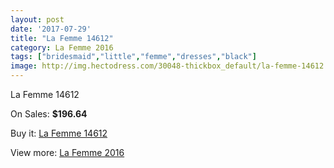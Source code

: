 ```yaml
---
layout: post
date: '2017-07-29'
title: "La Femme 14612"
category: La Femme 2016
tags: ["bridesmaid","little","femme","dresses","black"]
image: http://img.hectodress.com/30048-thickbox_default/la-femme-14612.jpg
---
```

La Femme 14612

On Sales: **$196.64**
<a href="https://www.hectodress.com/la-femme-2013/13856-la-femme-14612.html"><amp-img layout="responsive" width="600" height="600" src="//img.hectodress.com/30048-thickbox_default/la-femme-14612.jpg" alt="La Femme 14612 0" /></a>
<a href="https://www.hectodress.com/la-femme-2013/13856-la-femme-14612.html"><amp-img layout="responsive" width="600" height="600" src="//img.hectodress.com/30052-thickbox_default/la-femme-14612.jpg" alt="La Femme 14612 1" /></a>
<a href="https://www.hectodress.com/la-femme-2013/13856-la-femme-14612.html"><amp-img layout="responsive" width="600" height="600" src="//img.hectodress.com/30051-thickbox_default/la-femme-14612.jpg" alt="La Femme 14612 2" /></a>
<a href="https://www.hectodress.com/la-femme-2013/13856-la-femme-14612.html"><amp-img layout="responsive" width="600" height="600" src="//img.hectodress.com/30050-thickbox_default/la-femme-14612.jpg" alt="La Femme 14612 3" /></a>
<a href="https://www.hectodress.com/la-femme-2013/13856-la-femme-14612.html"><amp-img layout="responsive" width="600" height="600" src="//img.hectodress.com/30049-thickbox_default/la-femme-14612.jpg" alt="La Femme 14612 4" /></a>

Buy it: [La Femme 14612](https://www.hectodress.com/la-femme-2013/13856-la-femme-14612.html "La Femme 14612")

View more: [La Femme 2016](https://www.hectodress.com/231-la-femme-2013 "La Femme 2016")
